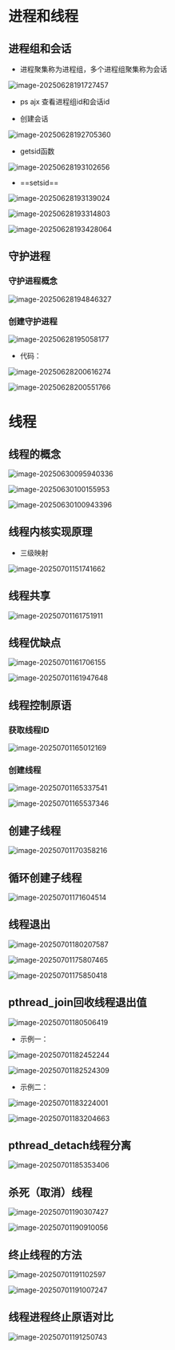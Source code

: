 # 进程和线程

## 进程组和会话

- 进程聚集称为进程组，多个进程组聚集称为会话

![image-20250628191727457](进程和线程.assets/image-20250628191727457.png)

- ps ajx 查看进程组id和会话id

- 创建会话

![image-20250628192705360](进程和线程.assets/image-20250628192705360.png)

- getsid函数

![image-20250628193102656](进程和线程.assets/image-20250628193102656.png)

- ==setsid==

![image-20250628193139024](进程和线程.assets/image-20250628193139024.png)

![image-20250628193314803](进程和线程.assets/image-20250628193314803.png)

![image-20250628193428064](进程和线程.assets/image-20250628193428064.png)





## 守护进程

### 守护进程概念

![image-20250628194846327](进程和线程.assets/image-20250628194846327.png)

### 创建守护进程

![image-20250628195058177](进程和线程.assets/image-20250628195058177.png)

- 代码：

![image-20250628200616274](进程和线程.assets/image-20250628200616274.png)

![image-20250628200551766](进程和线程.assets/image-20250628200551766.png)



# 线程

## 线程的概念

![image-20250630095940336](进程和线程.assets/image-20250630095940336.png)

![image-20250630100155953](进程和线程.assets/image-20250630100155953.png)

![image-20250630100943396](进程和线程.assets/image-20250630100943396.png)

## 线程内核实现原理

* 三级映射

![image-20250701151741662](进程和线程.assets/image-20250701151741662.png)



## 线程共享

![image-20250701161751911](进程和线程.assets/image-20250701161751911.png)



## 线程优缺点

![image-20250701161706155](进程和线程.assets/image-20250701161706155.png)

![image-20250701161947648](进程和线程.assets/image-20250701161947648.png)



## 线程控制原语

### 获取线程ID

![image-20250701165012169](进程和线程.assets/image-20250701165012169.png)

### 创建线程

![image-20250701165337541](进程和线程.assets/image-20250701165337541.png)

![image-20250701165537346](进程和线程.assets/image-20250701165537346.png)

## 创建子线程

![image-20250701170358216](进程和线程.assets/image-20250701170358216.png)



## 循环创建子线程

![image-20250701171604514](进程和线程.assets/image-20250701171604514.png)



## 线程退出

![image-20250701180207587](进程和线程.assets/image-20250701180207587.png)

![image-20250701175807465](进程和线程.assets/image-20250701175807465.png)

![image-20250701175850418](进程和线程.assets/image-20250701175850418.png)



## pthread_join回收线程退出值

![image-20250701180506419](进程和线程.assets/image-20250701180506419.png)

- 示例一：

![image-20250701182452244](进程和线程.assets/image-20250701182452244.png)

![image-20250701182524309](进程和线程.assets/image-20250701182524309.png)

- 示例二：

![image-20250701183224001](进程和线程.assets/image-20250701183224001.png)

![image-20250701183204663](进程和线程.assets/image-20250701183204663.png)



## pthread_detach线程分离

![image-20250701185353406](进程和线程.assets/image-20250701185353406.png)



## 杀死（取消）线程

![image-20250701190307427](进程和线程.assets/image-20250701190307427.png)

![image-20250701190910056](进程和线程.assets/image-20250701190910056.png)



## 终止线程的方法

![image-20250701191102597](进程和线程.assets/image-20250701191102597.png)

![image-20250701191007247](进程和线程.assets/image-20250701191007247.png)



## 线程进程终止原语对比

![image-20250701191250743](进程和线程.assets/image-20250701191250743.png)









